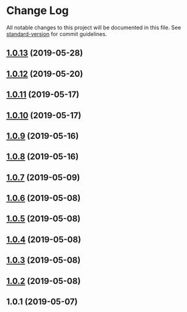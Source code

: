 # Change Log

All notable changes to this project will be documented in this file. See [standard-version](https://github.com/conventional-changelog/standard-version) for commit guidelines.

<a name="1.0.13"></a>
## [1.0.13](https://github.com/YOUR_GITHUB_USER_NAME/crds-client-auth/compare/v1.0.12...v1.0.13) (2019-05-28)



<a name="1.0.12"></a>
## [1.0.12](https://github.com/YOUR_GITHUB_USER_NAME/crds-client-auth/compare/v1.0.11...v1.0.12) (2019-05-20)



<a name="1.0.11"></a>
## [1.0.11](https://github.com/YOUR_GITHUB_USER_NAME/crds-client-auth/compare/v1.0.10...v1.0.11) (2019-05-17)



<a name="1.0.10"></a>
## [1.0.10](https://github.com/YOUR_GITHUB_USER_NAME/crds-client-auth/compare/v1.0.9...v1.0.10) (2019-05-17)



<a name="1.0.9"></a>
## [1.0.9](https://github.com/YOUR_GITHUB_USER_NAME/crds-client-auth/compare/v1.0.8...v1.0.9) (2019-05-16)



<a name="1.0.8"></a>
## [1.0.8](https://github.com/YOUR_GITHUB_USER_NAME/crds-client-auth/compare/v1.0.7...v1.0.8) (2019-05-16)



<a name="1.0.7"></a>
## [1.0.7](https://github.com/YOUR_GITHUB_USER_NAME/crds-client-auth/compare/v1.0.6...v1.0.7) (2019-05-09)



<a name="1.0.6"></a>
## [1.0.6](https://github.com/YOUR_GITHUB_USER_NAME/crds-client-auth/compare/v1.0.5...v1.0.6) (2019-05-08)



<a name="1.0.5"></a>
## [1.0.5](https://github.com/YOUR_GITHUB_USER_NAME/crds-client-auth/compare/v1.0.4...v1.0.5) (2019-05-08)



<a name="1.0.4"></a>
## [1.0.4](https://github.com/YOUR_GITHUB_USER_NAME/crds-client-auth/compare/v1.0.3...v1.0.4) (2019-05-08)



<a name="1.0.3"></a>
## [1.0.3](https://github.com/YOUR_GITHUB_USER_NAME/crds-client-auth/compare/v1.0.2...v1.0.3) (2019-05-08)



<a name="1.0.2"></a>
## [1.0.2](https://github.com/YOUR_GITHUB_USER_NAME/crds-client-auth/compare/v1.0.1...v1.0.2) (2019-05-08)



<a name="1.0.1"></a>
## 1.0.1 (2019-05-07)

